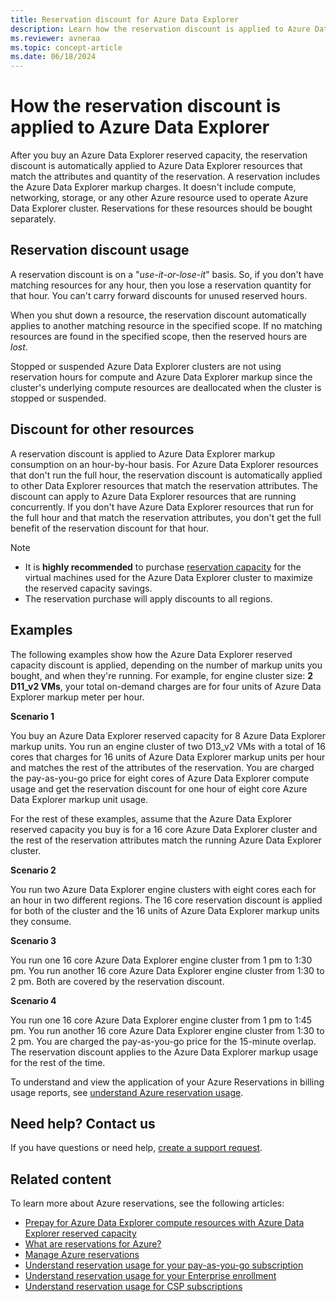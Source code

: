 ```yaml
---
title: Reservation discount for Azure Data Explorer
description: Learn how the reservation discount is applied to Azure Data Explorer markup meter.
ms.reviewer: avneraa
ms.topic: concept-article
ms.date: 06/18/2024
---
```


# How the reservation discount is applied to Azure Data Explorer

After you buy an Azure Data Explorer reserved capacity, the reservation discount is automatically applied to Azure Data Explorer resources that match the attributes and quantity of the reservation. A reservation includes the Azure Data Explorer markup charges. It doesn't include compute, networking, storage, or any other Azure resource used to operate Azure Data Explorer cluster. Reservations for these resources should be bought separately.

## Reservation discount usage

A reservation discount is on a "*use-it-or-lose-it*" basis. So, if you don't have matching resources for any hour, then you lose a reservation quantity for that hour. You can't carry forward discounts for unused reserved hours.

When you shut down a resource, the reservation discount automatically applies to another matching resource in the specified scope. If no matching resources are found in the specified scope, then the reserved hours are *lost*.

Stopped or suspended Azure Data Explorer clusters are not using reservation hours for compute and Azure Data Explorer markup since the cluster's underlying compute resources are deallocated when the cluster is stopped or suspended.

## Discount for other resources

A reservation discount is applied to Azure Data Explorer markup consumption on an hour-by-hour basis. For Azure Data Explorer resources that don't run the full hour, the reservation discount is automatically applied to other Data Explorer resources that match the reservation attributes. The discount can apply to Azure Data Explorer resources that are running concurrently. If you don't have Azure Data Explorer resources that run for the full hour and that match the reservation attributes, you don't get the full benefit of the reservation discount for that hour.

> [!NOTE]
>
> * It is **highly recommended** to purchase [reservation capacity](/azure/virtual-machines/prepay-reserved-vm-instances) for the virtual machines used for the Azure Data Explorer cluster to maximize the reserved capacity savings.
> * The reservation purchase will apply discounts to all regions.

## Examples

The following examples show how the Azure Data Explorer reserved capacity discount is applied, depending on the number of markup units you bought, and when they're running.
For example, for engine cluster size: **2 D11_v2 VMs**, your total on-demand charges are for four units of Azure Data Explorer markup meter per hour.

**Scenario 1**

You buy an Azure Data Explorer reserved capacity for 8 Azure Data Explorer markup units. You run an engine cluster of two D13_v2 VMs with a total of 16 cores that charges for 16 units of Azure Data Explorer markup units per hour and matches the rest of the attributes of the reservation. You are charged the pay-as-you-go price for eight cores of Azure Data Explorer compute usage and get the reservation discount for one hour of eight core Azure Data Explorer markup unit usage.

For the rest of these examples, assume that the Azure Data Explorer reserved capacity you buy is for a 16 core Azure Data Explorer cluster and the rest of the reservation attributes match the running Azure Data Explorer cluster.

**Scenario 2**

You run two Azure Data Explorer engine clusters with eight cores each for an hour in two different regions. The 16 core reservation discount is applied for both of the cluster and the 16 units of Azure Data Explorer markup units they consume.

**Scenario 3**

You run one 16 core Azure Data Explorer engine cluster from 1 pm to 1:30 pm. You run another 16 core Azure Data Explorer engine cluster from 1:30 to 2 pm. Both are covered by the reservation discount.

**Scenario 4**

You run one 16 core Azure Data Explorer engine cluster from 1 pm to 1:45 pm. You run another 16 core Azure Data Explorer engine cluster from 1:30 to 2 pm. You are charged the pay-as-you-go price for the 15-minute overlap. The reservation discount applies to the Azure Data Explorer markup usage for the rest of the time.

To understand and view the application of your Azure Reservations in billing usage reports, see [understand Azure reservation usage](/azure/cost-management-billing/reservations/understand-reserved-instance-usage-ea).

## Need help? Contact us

If you have questions or need help, [create a support request](https://go.microsoft.com/fwlink/?linkid=2083458).

## Related content

To learn more about Azure reservations, see the following articles:

* [Prepay for Azure Data Explorer compute resources with Azure Data Explorer reserved capacity](/azure/data-explorer/pricing-reserved-capacity)
* [What are reservations for Azure?](/azure/cost-management-billing/reservations/save-compute-costs-reservations)
* [Manage Azure reservations](/azure/cost-management-billing/reservations/manage-reserved-vm-instance)
* [Understand reservation usage for your pay-as-you-go subscription](/azure/cost-management-billing/reservations/understand-reserved-instance-usage)
* [Understand reservation usage for your Enterprise enrollment](/azure/cost-management-billing/reservations/understand-reserved-instance-usage-ea)
* [Understand reservation usage for CSP subscriptions](/partner-center/azure-reservations)
